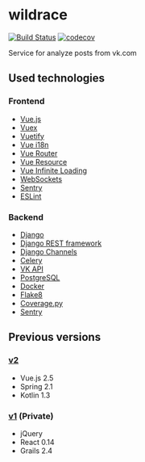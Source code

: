 # wildrace

[![Build Status](https://travis-ci.org/phpusr/wildrace_v3.svg?branch=master)](https://travis-ci.org/phpusr/wildrace_v3)
[![codecov](https://codecov.io/gh/phpusr/wildrace_v3/branch/master/graph/badge.svg)](https://codecov.io/gh/phpusr/wildrace_v3)

Service for analyze posts from vk.com

## Used technologies

### Frontend

- [Vue.js](https://vuejs.org/)
- [Vuex](https://vuex.vuejs.org/)
- [Vuetify](https://vuetifyjs.com/)
- [Vue i18n](https://kazupon.github.io/vue-i18n/)
- [Vue Router](https://router.vuejs.org/)
- [Vue Resource](https://github.com/pagekit/vue-resource)
- [Vue Infinite Loading](https://www.npmjs.com/package/vue-infinite-loading)
- [WebSockets](https://developer.mozilla.org/en-US/docs/Web/API/WebSockets_API)
- [Sentry](https://sentry.io/)
- [ESLint](https://eslint.org/)

### Backend

- [Django](https://www.djangoproject.com/)
- [Django REST framework](https://www.django-rest-framework.org/)
- [Django Channels](https://channels.readthedocs.io/en/latest/)
- [Celery](http://www.celeryproject.org/)
- [VK API](https://vk-api.readthedocs.io/)
- [PostgreSQL](https://www.postgresql.org/)
- [Docker](https://www.docker.com/)
- [Flake8](https://flake8.pycqa.org/en/latest/)
- [Coverage.py](https://coverage.readthedocs.io/)
- [Sentry](https://sentry.io/)

## Previous versions

### [v2](https://github.com/phpusr-archive/wildrace-v2)

- Vue.js 2.5
- Spring 2.1
- Kotlin 1.3

### [v1](https://github.com/phpusr-archive/wildrace-v1) (Private)

- jQuery
- React 0.14
- Grails 2.4
